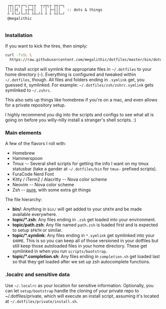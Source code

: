 
```

 ┌┬┐┌─┐┌─┐┌─┐┬  ┬┌┬┐┬ ┬┬┌─┐
 │││├┤ │ ┬├─┤│  │ │ ├─┤││   :: dots & things
 ┴ ┴└─┘└─┘┴ ┴┴─┘┴ ┴ ┴ ┴┴└─┘
 @megalithic


```


### Installation

If you want to kick the tires, then simply:

```sh
curl -fsSL \
  https://raw.githubusercontent.com/megalithic/dotfiles/master/bin/dotup | sh
```

The install script will symlink the appropriate files in `~/.dotfiles` to your
home directory (`~`). Everything is configured and tweaked within `~/.dotfiles`,
though. All files and folders ending in `.symlink` get, you guessed it,
symlinked. For example: `~/.dotfiles/zsh/zshrc.symlink` gets symlinked to
`~/.zshrc`.

This also sets up things like homebrew if you're on a mac, and even allows for a
private repository setup.

I highly recommend you dig into the scripts and configs to see what all
is going on before you willy-nilly install a stranger's shell scripts. :)

### Main elements

A few of the flavors I roll with:

- Homebrew
- Hammerspoon
- Tmux -- Several shell scripts for getting the info I want on my tmux statusbar (take
a gander at `~/.dotfiles/bin` for `tmux-` prefixed scripts).
- FuraCode Nerd Font
- Kitty / iTerm2 / Alacritty -- Nova color scheme
- Neovim -- Nova color scheme
- Zsh -- [pure](https://github.com/sindresorhus/pure), with some extra git things

The file hierarchy:

- **bin/**: Anything in `bin/` will get added to your `$PATH` and be made
  available everywhere.
- **topic/\*.zsh**: Any files ending in `.zsh` get loaded into your
  environment.
- **topic/path.zsh**: Any file named `path.zsh` is loaded first and is
  expected to setup `$PATH` or similar.
- **topic/\*.symlink**: Any files ending in `*.symlink` get symlinked into
  your `$HOME`. This is so you can keep all of those versioned in your dotfiles
  but still keep those autoloaded files in your home directory. These get
  symlinked in when you run `scripts/bootstrap`.
- **topic/\*.completion.sh**: Any files ending in `completion.sh` get loaded
  last so that they get loaded after we set up zsh autocomplete functions.

### .localrc and sensitive data

Use `~/.localrc` as your location for sensitive information. Optionally, you
can let `setup/bootstrap` handle the cloning of your private repo to
~/.dotfiles/private, which will execute an install script, assuming it's
located at `~/.dotfiles/private/install.sh`.
